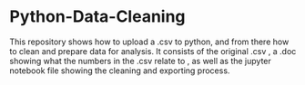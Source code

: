 # Python-Data-Cleaning
This repository shows how to upload a .csv to python, and from there how to clean and prepare data for analysis. 
It consists of the original .csv , a .doc showing what the numbers in the .csv relate to ,
as well as the jupyter notebook file showing the cleaning and exporting process. 
